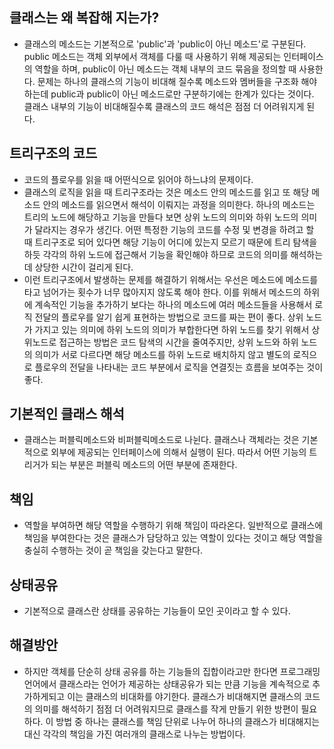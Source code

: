 ## 클래스는 왜 복잡해 지는가?
- 클래스의 메소드는 기본적으로 'public'과 'public이 아닌 메소드'로 구분된다. public 메소드는 객체 외부에서 객체를 다룰 때 사용하기 위해 제공되는 인터페이스의 역할을 하며, public이 아닌 메소드는 객체 내부의 코드 묶음을 정의할 때 사용한다. 문제는 하나의 클래스의 기능이 비대해 질수록 메소드와 멤버들을 구조화 해야 하는데 public과 public이 아닌 메소드로만 구분하기에는 한계가 있다는 것이다. 클래스 내부의 기능이 비대해질수록 클래스의 코드 해석은 점점 더 어려워지게 된다.

## 트리구조의 코드
- 코드의 플로우를 읽을 때 어떤식으로 읽어야 하느냐의 문제이다.
- 클래스의 로직을 읽을 때 트리구조라는 것은 메소드 안의 메소드를 읽고 또 해당 메소드 안의 메소드를 읽으면서 해석이 이뤄지는 과정을 의미한다. 하나의 메소드는 트리의 노드에 해당하고 기능을 만들다 보면 상위 노드의 의미와 하위 노드의 의미가 달라지는 경우가 생긴다. 어떤 특정한 기능의 코드를 수정 및 변경을 하려고 할 때 트리구조로 되어 있다면 해당 기능이 어디에 있는지 모르기 때문에 트리 탐색을 하듯 각각의 하위 노드에 접근해서 기능을 확인해야 하므로 코드의 의미를 해석하는데 상당한 시간이 걸리게 된다.
- 이런 트리구조에서 발생하는 문제를 해결하기 위해서는 우선은 메소드에 메소드를 타고 넘어가는 횟수가 너무 많아지지 않도록 해야 한다. 이를 위해서 메소드의 하위에 계속적인 기능을 추가하기 보다는 하나의 메소드에 여러 메소드들을 사용해서 로직 전달의 플로우를 알기 쉽게 표현하는 방법으로 코드를 짜는 편이 좋다. 상위 노드가 가지고 있는 의미에 하위 노드의 의미가 부합한다면 하위 노드를 찾기 위해서 상위노드로 접근하는 방법은 코드 탐색의 시간을 줄여주지만, 상위 노드와 하위 노드의 의미가 서로 다르다면 해당 메소드를 하위 노드로 배치하지 않고 별도의 로직으로 플로우의 전달을 나타내는 코드 부분에서 로직을 연결짓는 흐름을 보여주는 것이 좋다.
 
## 기본적인 클래스 해석
- 클래스는 퍼블릭메소드와 비퍼블릭메소드로 나뉜다. 클래스나 객체라는 것은 기본적으로 외부에 제공되는 인터페이스에 의해서 실행이 된다. 따라서 어떤 기능의 트리거가 되는 부분은 퍼블릭 메소드의 어떤 부분에 존재한다.

## 책임
- 역할을 부여하면 해당 역할을 수행하기 위해 책임이 따라온다. 일반적으로 클래스에 책임을 부여한다는 것은 클래스가 담당하고 있는 역할이 있다는 것이고 해당 역할을 충실히 수행하는 것이 곧 책임을 갖는다고 말한다.

## 상태공유
- 기본적으로 클래스란 상태를 공유하는 기능들이 모인 곳이라고 할 수 있다.

## 해결방안
- 하지만 객체를 단순히 상태 공유를 하는 기능들의 집합이라고만 한다면 프로그래밍 언어에서 클래스라는 언어가 제공하는 상태공유가 되는 만큼 기능을 계속적으로 추가하게되고 이는 클래스의 비대화를 야기한다. 클래스가 비대해지면 클래스의 코드의 의미를 해석하기 점점 더 어려워지므로 클래스를 작게 만들기 위한 방편이 필요하다. 이 방법 중 하나는 클래스를 책임 단위로 나누어 하나의 클래스가 비대해지는 대신 각각의 책임을 가진 여러개의 클래스로 나누는 방법이다.
